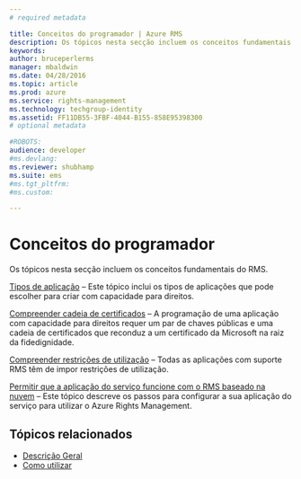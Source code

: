 ```yaml
---
# required metadata

title: Conceitos do programador | Azure RMS
description: Os tópicos nesta secção incluem os conceitos fundamentais do RMS.
keywords:
author: bruceperlerms
manager: mbaldwin
ms.date: 04/28/2016
ms.topic: article
ms.prod: azure
ms.service: rights-management
ms.technology: techgroup-identity
ms.assetid: FF11DB55-3FBF-4044-B155-858E95398300
# optional metadata

#ROBOTS:
audience: developer
#ms.devlang:
ms.reviewer: shubhamp
ms.suite: ems
#ms.tgt_pltfrm:
#ms.custom:

---
```


# Conceitos do programador

Os tópicos nesta secção incluem os conceitos fundamentais do RMS.

[Tipos de aplicação](application-types.md) – Este tópico inclui os tipos de aplicações que pode escolher para criar com capacidade para direitos.

[Compreender cadeia de certificados](understanding-certificate-chains.md) – A programação de uma aplicação com capacidade para direitos requer um par de chaves públicas e uma cadeia de certificados que reconduz a um certificado da Microsoft na raiz da fidedignidade.

[Compreender restrições de utilização](understanding-usage-restrictions.md) – Todas as aplicações com suporte RMS têm de impor restrições de utilização.

[Permitir que a aplicação do serviço funcione com o RMS baseado na nuvem](how-to-use-file-api-with-aadrm-cloud.md) – Este tópico descreve os passos para configurar a sua aplicação do serviço para utilizar o Azure Rights Management.

 

## Tópicos relacionados ##
- [Descrição Geral](ad-rms-overview.md)
- [Como utilizar](how-to-use-msipc.md)
 

 


<!--HONumber=Apr16_HO4-->


